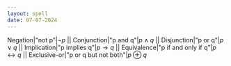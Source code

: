 ```yaml
---
layout: spell
date: 07-07-2024
---
```



Negation|"not p"|$\neg p$
||
Conjunction|"p and q"|$p \wedge q$
||
Disjunction|"p or q"|$p \vee q$
||
Implication|"p implies q"|$p \rightarrow q$
||
Equivalence|"p if and only if q"|$p \leftrightarrow q$
||
Exclusive-or|"p or q but not both"|$p \oplus q$
